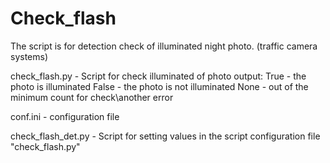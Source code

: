 # Check_flash
The script is for detection check of illuminated night photo. (traffic camera systems) 


check_flash.py - Script for check illuminated of photo
  output: 
         True - the photo is illuminated 
         False - the photo is not illuminated
         None - out of the minimum count for check\another error
         
conf.ini - configuration file

check_flash_det.py - Script for setting values in the script configuration file "check_flash.py"
